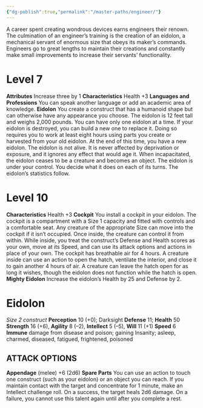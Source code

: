```yaml
---
{"dg-publish":true,"permalink":"/master-paths/engineer/"}
---
```


A career spent creating wondrous devices earns engineers their renown. The culmination of an engineer’s training is the creation of an eidolon, a mechanical servant of enormous size that obeys its maker’s commands. Engineers go to great lengths to maintain their creations and constantly make small improvements to increase their servants’ functionality.
# Level 7
**Attributes** Increase three by 1
**Characteristics** Health +3
**Languages and Professions** You can speak another language or add an academic area of knowledge.
**Eidolon** You create a construct that has a humanoid shape but can otherwise have any appearance you choose. The eidolon is 12 feet tall and weighs 2,000 pounds. You can have only one eidolon at a time.
If your eidolon is destroyed, you can build a new one to replace it. Doing so requires you to work at least eight hours using parts you create or harvested from your old eidolon. At the end of this time, you have a new eidolon.
The eidolon is not alive. It is never affected by deprivation or exposure, and it ignores any effect that would age it. When incapacitated, the eidolon ceases to be a creature and becomes an object.
The eidolon is under your control. You decide what it does on each of its turns. The eidolon’s statistics follow.
# Level 10
**Characteristics** Health +3
**Cockpit** You install a cockpit in your eidolon. The cockpit is a compartment with a Size 1 capacity and fitted with controls and a comfortable seat. Any creature of the appropriate Size can move into the cockpit if it isn’t occupied. Once inside, the creature can control it from within. While inside, you treat the construct’s Defense and Health scores as your own, move at its Speed, and can use its attack options and actions in place of your own. The cockpit has breathable air for 4 hours.
A creature inside can use an action to open the hatch, ventilate the interior, and close it to gain another 4 hours of air. A creature can leave the hatch open for as long it wishes, though the eidolon does not function while the hatch is open.
**Mighty Eidolon** Increase the eidolon’s Health by 25 and Defense by 2.
# Eidolon
*Size 2 construct*
**Perception** 10 (+0); Darksight
**Defense** 11; **Health** 50
**Strength** 16 (+6), **Agility** 8 (–2), **Intellect** 5 (–5), **Will** 11 (+1)
**Speed** 6
**Immune** damage from disease and poison; gaining Insanity; asleep, charmed, diseased, fatigued, frightened, poisoned
## ATTACK OPTIONS
**Appendage** (melee) +6 (2d6)
**Spare Parts** You can use an action to touch one construct (such as your eidolon) or an object you can reach. If you maintain contact with the target and concentrate for 1 minute, make an Intellect challenge roll. On a success, the target heals 2d6 damage. On a failure, you cannot use this talent again until after you complete a rest.